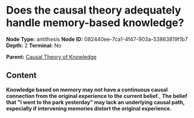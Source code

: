 # Does the causal theory adequately handle memory-based knowledge?

**Node Type:** antithesis
**Node ID:** 082440ee-7ca1-4f47-903a-53863819f1b7
**Depth:** 2
**Terminal:** No

**Parent:** [Causal Theory of Knowledge](causal-theory-of-knowledge.md)

## Content

**Knowledge based on memory may not have a continuous causal connection from the original experience to the current belief.**, **The belief that "I went to the park yesterday" may lack an underlying causal path, especially if intervening memories distort the original experience.**
